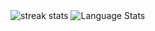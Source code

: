 <img src="https://streak-stats.demolab.com/?user=zqodev&count_private=true&theme=transparent&border_radius=10" alt="streak stats"/>
<img alt="Language Stats" src="https://github-readme-stats.vercel.app/api/top-langs?username=Daweii-dev&show_icons=true&locale=en&theme=dark"/>
